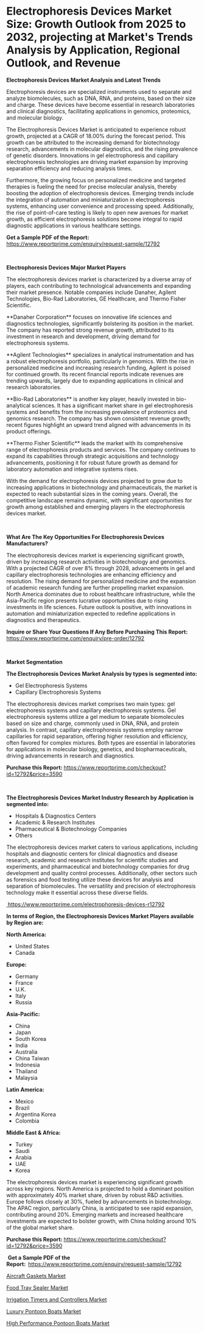 <p><h1>Electrophoresis Devices Market Size: Growth Outlook from 2025 to 2032, projecting at Market's Trends Analysis by Application, Regional Outlook, and Revenue</h1></p><p><strong>Electrophoresis Devices Market Analysis and Latest Trends</strong></p>
<p><p>Electrophoresis devices are specialized instruments used to separate and analyze biomolecules, such as DNA, RNA, and proteins, based on their size and charge. These devices have become essential in research laboratories and clinical diagnostics, facilitating applications in genomics, proteomics, and molecular biology.</p><p>The Electrophoresis Devices Market is anticipated to experience robust growth, projected at a CAGR of 18.00% during the forecast period. This growth can be attributed to the increasing demand for biotechnology research, advancements in molecular diagnostics, and the rising prevalence of genetic disorders. Innovations in gel electrophoresis and capillary electrophoresis technologies are driving market expansion by improving separation efficiency and reducing analysis times.</p><p>Furthermore, the growing focus on personalized medicine and targeted therapies is fueling the need for precise molecular analysis, thereby boosting the adoption of electrophoresis devices. Emerging trends include the integration of automation and miniaturization in electrophoresis systems, enhancing user convenience and processing speed. Additionally, the rise of point-of-care testing is likely to open new avenues for market growth, as efficient electrophoresis solutions become integral to rapid diagnostic applications in various healthcare settings.</p></p>
<p><strong>Get a Sample PDF of the Report:&nbsp;</strong> <a href="https://www.reportprime.com/enquiry/request-sample/12792?utm_campaign=12&utm_medium=2&utm_source=Github&utm_content=ia&utm_term=19032025&utm_id=electrophoresis-devices">https://www.reportprime.com/enquiry/request-sample/12792</a></p>
<p>&nbsp;</p>
<p><strong>Electrophoresis Devices Major Market Players</strong></p>
<p><p>The electrophoresis devices market is characterized by a diverse array of players, each contributing to technological advancements and expanding their market presence. Notable companies include Danaher, Agilent Technologies, Bio-Rad Laboratories, GE Healthcare, and Thermo Fisher Scientific.</p><p>**Danaher Corporation** focuses on innovative life sciences and diagnostics technologies, significantly bolstering its position in the market. The company has reported strong revenue growth, attributed to its investment in research and development, driving demand for electrophoresis systems.</p><p>**Agilent Technologies** specializes in analytical instrumentation and has a robust electrophoresis portfolio, particularly in genomics. With the rise in personalized medicine and increasing research funding, Agilent is poised for continued growth. Its recent financial reports indicate revenues are trending upwards, largely due to expanding applications in clinical and research laboratories.</p><p>**Bio-Rad Laboratories** is another key player, heavily invested in bio-analytical sciences. It has a significant market share in gel electrophoresis systems and benefits from the increasing prevalence of proteomics and genomics research. The company has shown consistent revenue growth; recent figures highlight an upward trend aligned with advancements in its product offerings.</p><p>**Thermo Fisher Scientific** leads the market with its comprehensive range of electrophoresis products and services. The company continues to expand its capabilities through strategic acquisitions and technology advancements, positioning it for robust future growth as demand for laboratory automation and integrative systems rises.</p><p>With the demand for electrophoresis devices projected to grow due to increasing applications in biotechnology and pharmaceuticals, the market is expected to reach substantial sizes in the coming years. Overall, the competitive landscape remains dynamic, with significant opportunities for growth among established and emerging players in the electrophoresis devices market.</p></p>
<p>&nbsp;</p>
<p><strong>What Are The Key Opportunities For Electrophoresis Devices Manufacturers?</strong></p>
<p><p>The electrophoresis devices market is experiencing significant growth, driven by increasing research activities in biotechnology and genomics. With a projected CAGR of over 8% through 2028, advancements in gel and capillary electrophoresis technologies are enhancing efficiency and resolution. The rising demand for personalized medicine and the expansion of academic research funding are further propelling market expansion. North America dominates due to robust healthcare infrastructure, while the Asia-Pacific region presents lucrative opportunities due to rising investments in life sciences. Future outlook is positive, with innovations in automation and miniaturization expected to redefine applications in diagnostics and therapeutics.</p></p>
<p><strong>Inquire or Share Your Questions If Any Before Purchasing This Report:</strong> <a href="https://www.reportprime.com/enquiry/pre-order/12792?utm_campaign=12&utm_medium=2&utm_source=Github&utm_content=ia&utm_term=19032025&utm_id=electrophoresis-devices">https://www.reportprime.com/enquiry/pre-order/12792</a></p>
<p>&nbsp;</p>
<p><strong>Market Segmentation</strong></p>
<p><strong>The Electrophoresis Devices Market Analysis by types is segmented into:</strong></p>
<p><ul><li>Gel Electrophoresis Systems</li><li>Capillary Electrophoresis Systems</li></ul></p>
<p><p>The electrophoresis devices market comprises two main types: gel electrophoresis systems and capillary electrophoresis systems. Gel electrophoresis systems utilize a gel medium to separate biomolecules based on size and charge, commonly used in DNA, RNA, and protein analysis. In contrast, capillary electrophoresis systems employ narrow capillaries for rapid separation, offering higher resolution and efficiency, often favored for complex mixtures. Both types are essential in laboratories for applications in molecular biology, genetics, and biopharmaceuticals, driving advancements in research and diagnostics.</p></p>
<p><strong>Purchase this Report:&nbsp;</strong><a href="https://www.reportprime.com/checkout?id=12792&price=3590&utm_campaign=12&utm_medium=2&utm_source=Github&utm_content=ia&utm_term=19032025&utm_id=electrophoresis-devices">https://www.reportprime.com/checkout?id=12792&price=3590</a></p>
<p>&nbsp;</p>
<p><strong>The Electrophoresis Devices Market Industry Research by Application is segmented into:</strong></p>
<p><ul><li>Hospitals & Diagnostics Centers</li><li>Academic & Research Institutes</li><li>Pharmaceutical & Biotechnology Companies</li><li>Others</li></ul></p>
<p><p>The electrophoresis devices market caters to various applications, including hospitals and diagnostic centers for clinical diagnostics and disease research, academic and research institutes for scientific studies and experiments, and pharmaceutical and biotechnology companies for drug development and quality control processes. Additionally, other sectors such as forensics and food testing utilize these devices for analysis and separation of biomolecules. The versatility and precision of electrophoresis technology make it essential across these diverse fields.</p></p>
<p><a href="https://www.reportprime.com/electrophoresis-devices-r12792?utm_campaign=12&utm_medium=2&utm_source=Github&utm_content=ia&utm_term=19032025&utm_id=electrophoresis-devices">&nbsp;https://www.reportprime.com/electrophoresis-devices-r12792</a></p>
<p><strong>In terms of Region, the Electrophoresis Devices Market Players available by Region are:</strong></p>
<p>
    <p> <strong> North America: </strong>
        <ul>
            <li>United States</li>
            <li>Canada</li>
        </ul>
        </p> 
    <p> <strong> Europe: </strong>
        <ul>
            <li>Germany</li>
            <li>France</li>
            <li>U.K.</li>
            <li>Italy</li>
            <li>Russia</li>
        </ul>
        </p> 
    <p> <strong> Asia-Pacific: </strong>
        <ul>
            <li>China</li>
            <li>Japan</li>
            <li>South Korea</li>
            <li>India</li>
            <li>Australia</li>
            <li>China Taiwan</li>
            <li>Indonesia</li>
            <li>Thailand</li>
            <li>Malaysia</li>
        </ul>
        </p> 
    <p> <strong> Latin America: </strong>
        <ul>
            <li>Mexico</li>
            <li>Brazil</li>
            <li>Argentina Korea</li>
            <li>Colombia</li>
        </ul>
        </p> 
    <p> <strong> Middle East & Africa: </strong>
        <ul>
            <li>Turkey</li>
            <li>Saudi</li>
            <li>Arabia</li>
            <li>UAE</li>
            <li>Korea</li>
        </ul>
    </p>
    </p>
<p><p>The electrophoresis devices market is experiencing significant growth across key regions. North America is projected to hold a dominant position with approximately 40% market share, driven by robust R&D activities. Europe follows closely at 30%, fueled by advancements in biotechnology. The APAC region, particularly China, is anticipated to see rapid expansion, contributing around 20%. Emerging markets and increased healthcare investments are expected to bolster growth, with China holding around 10% of the global market share.</p></p>
<p><strong>Purchase this Report: </strong><a href="https://www.reportprime.com/checkout?id=12792&price=3590&utm_campaign=12&utm_medium=2&utm_source=Github&utm_content=ia&utm_term=19032025&utm_id=electrophoresis-devices">https://www.reportprime.com/checkout?id=12792&price=3590</a></p>
<p>&nbsp;<strong>Get a Sample PDF of the Report:&nbsp;&nbsp;</strong><a href="https://www.reportprime.com/enquiry/request-sample/12792?utm_campaign=12&utm_medium=2&utm_source=Github&utm_content=ia&utm_term=19032025&utm_id=electrophoresis-devices">https://www.reportprime.com/enquiry/request-sample/12792</a></p>
<p><strong></strong></p>
<p><p><a href="https://github.com/zoccohaniech/Market-Research-Report-List-1/blob/main/aircraft-gaskets-market.md?utm_campaign=12&utm_medium=2&utm_source=Github&utm_content=ia&utm_term=19032025&utm_id=electrophoresis-devices">Aircraft Gaskets Market</a></p><p><a href="https://github.com/rrosasdaunas/Market-Research-Report-List-1/blob/main/food-tray-sealer-market.md?utm_campaign=12&utm_medium=2&utm_source=Github&utm_content=ia&utm_term=19032025&utm_id=electrophoresis-devices">Food Tray Sealer Market</a></p><p><a href="https://github.com/ancsyanagha/Market-Research-Report-List-1/blob/main/irrigation-timers-and-controllers-market.md?utm_campaign=12&utm_medium=2&utm_source=Github&utm_content=ia&utm_term=19032025&utm_id=electrophoresis-devices">Irrigation Timers and Controllers Market</a></p><p><a href="https://github.com/naomaroaoonv/Market-Research-Report-List-1/blob/main/luxury-pontoon-boats-market.md?utm_campaign=12&utm_medium=2&utm_source=Github&utm_content=ia&utm_term=19032025&utm_id=electrophoresis-devices">Luxury Pontoon Boats Market</a></p><p><a href="https://github.com/guyotkiferhi/Market-Research-Report-List-1/blob/main/high-performance-pontoon-boats-market.md?utm_campaign=12&utm_medium=2&utm_source=Github&utm_content=ia&utm_term=19032025&utm_id=electrophoresis-devices">High Performance Pontoon Boats Market</a></p></p>